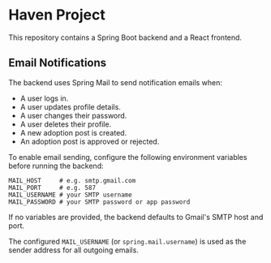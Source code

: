 # Haven Project

This repository contains a Spring Boot backend and a React frontend.

## Email Notifications

The backend uses Spring Mail to send notification emails when:

- A user logs in.
- A user updates profile details.
- A user changes their password.
- A user deletes their profile.
- A new adoption post is created.
- An adoption post is approved or rejected.

To enable email sending, configure the following environment variables before running the backend:

```
MAIL_HOST     # e.g. smtp.gmail.com
MAIL_PORT     # e.g. 587
MAIL_USERNAME # your SMTP username
MAIL_PASSWORD # your SMTP password or app password
```

If no variables are provided, the backend defaults to Gmail's SMTP host and port.

The configured `MAIL_USERNAME` (or `spring.mail.username`) is used as the sender
address for all outgoing emails.
